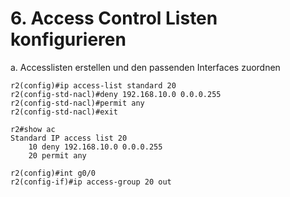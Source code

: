 # 6. Access Control Listen konfigurieren

a. Accesslisten erstellen und den passenden Interfaces zuordnen

```
r2(config)#ip access-list standard 20
r2(config-std-nacl)#deny 192.168.10.0 0.0.0.255
r2(config-std-nacl)#permit any
r2(config-std-nacl)#exit
```

```
r2#show ac
Standard IP access list 20
    10 deny 192.168.10.0 0.0.0.255
    20 permit any
```

```
r2(config)#int g0/0
r2(config-if)#ip access-group 20 out
```
